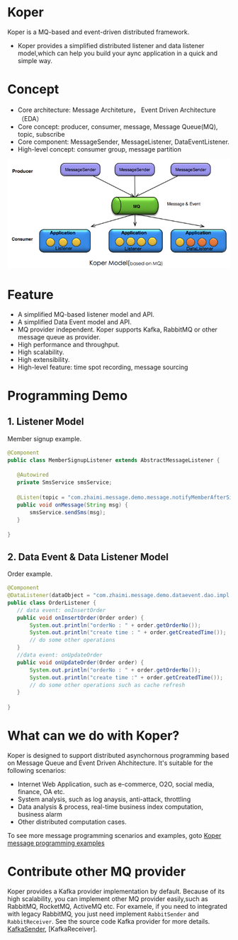 # Koper
 Koper is a MQ-based and event-driven distributed framework.
 * Koper provides a simplified distributed listener and data listener model,which can help you build your aync application in a quick and simple way.
 
# Concept 
 * Core architecture:  Message Architeture， Event Driven Architecture（EDA）
 * Core concept:       producer, consumer, message, Message Queue(MQ), topic, subscribe
 * Core component:     MessageSender, MessageListener, DataEventListener.
 * High-level concept: consumer group, message partition

<img src="image/arch1.png" />


# Feature
 *  A simplified MQ-based listener model and API.
 *  A simplified Data Event model and API.
 *  MQ provider independent. Koper supports Kafka, RabbitMQ or other message queue as provider.
 *  High performance and throughput.
 *  High scalability.
 *  High extensibility.
 *  High-level feature: time spot recording, message sourcing
 
# Programming Demo

## 1. Listener Model
  Member signup example.
 ``` java
 @Component
 public class MemberSignupListener extends AbstractMessageListener {

    @Autowired
    private SmsService smsService;

    @Listen(topic = "com.zhaimi.message.demo.message.notifyMemberAfterSignup")
    public void onMessage(String msg) {
        smsService.sendSms(msg);
    }
    
 }
 ```

## 2. Data Event & Data Listener Model
 Order example.
 ``` java
 @Component
 @DataListener(dataObject = "com.zhaimi.message.demo.dataevent.dao.impl.OrderMapperImpl")
 public class OrderListener {
    // data event: onInsertOrder
    public void onInsertOrder(Order order) {
        System.out.println("orderNo : " + order.getOrderNo());
        System.out.println("create time : " + order.getCreatedTime());
        // do some other operations
    }
    //data event: onUpdateOrder
    public void onUpdateOrder(Order order) {
        System.out.println("orderNo : " + order.getOrderNo());
        System.out.println("create time :" + order.getCreatedTime());
        // do some other operations such as cache refresh
    }
    
 }
 ```

# What can we do with Koper?
 Koper is designed to support distributed asynchornous programming based on Message Queue and Event Driven Ahchitecture. It's suitable for the following scenarios:
 * Internet Web Application, such as e-commerce, O2O, social media, finance, OA etc.
 * System analysis, such as log anaysis, anti-attack, throttling
 * Data analysis & process, real-time business index computation,  business alarm
 * Other distributed computation cases.
 
 To see more message programming scenarios and examples, goto [Koper message programming examples]()

# Contribute other MQ provider
 Koper provides a Kafka provider implementation by default. Because of its high scalability, you can implement other MQ provider easily,such as RabbitMQ, RocketMQ, ActiveMQ etc.
 For examele, if you need to integrated with legacy RabbitMQ, you just need implement 
 ```RabbitSender``` and ```RabbitReceiver```.
 See the source code Kafka provider for more details. [KafkaSender](), [KafkaReceiver].
 
